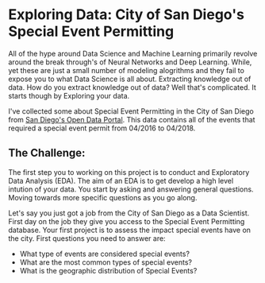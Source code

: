 # Exploring Data: City of San Diego's Special Event Permitting

All of the hype around Data Science and Machine Learning primarily revolve around the break through's of Neural Networks and Deep Learning. While, yet these are just a small number of modeling alogrithms and they fail to expose you to what Data Science is all about. Extracting knowledge out of data. How do you extract knowledge out of data? Well that's complicated. It starts though by Exploring your data.

I've collected some about Special Event Permitting in the City of San Diego from [San Diego's Open Data Portal](https://data.sandiego.gov). This data contains all of the events that required a special event permit from 04/2016 to 04/2018. 


## The Challenge:

The first step you to working on this project is to conduct and Exploratory Data Analysis (EDA). The aim of an EDA is to get develop a high level intution of your data. You start by asking and answering general questions. Moving towards more specific questions as you go along.

Let's say you just got a job from the City of San Diego as a Data Scientist. First day on the job they give you access to the Special Event Permitting database. Your first project is to assess the impact special events have on the city. First questions you need to answer are:


- What type of events are considered special events?  
- What are the most common types of special events?
- What is the geographic distribution of Special Events?
